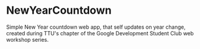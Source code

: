 # NewYearCountdown

Simple New Year countdown web app, that self updates on year change, created during TTU's chapter of the Google Development Student Club web workshop series.
